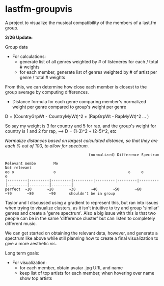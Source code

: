 lastfm-groupvis
======================

A project to visualize the musical compatibility of the members of a last.fm group.

**2/26 Update:**

Group data
  - For calculations:
     - generate list of all genres weighted by # of listeneres for each / total # weights
     - for each member, generate list of genres weighted by # of artist per genre / total # weights

From this, we can determine how close each member is closest to the group average by computing differences.
 - Distance formula for each genre comparing member's normalized weight per genre compared to group's weight per genre

D = (CountryGrpWt - CountryMyWt)^2 + (RapGrpWt - RapMyWt)^2 ... )

So say my weight is 3 for country and 5 for rap, and the group's weight for country is 1 and 2 for rap, -->
D = (1-3)^2 + (2-5)^2, etc

*Normalize distances based on largest calculated distance, so that they are each % out of 100, to allow for spectrum.*

                                          (normalized) Difference Spectrum

    Relevant membe        Me                                                              Not relevant
    oo o                  o                                 o     o                             o
    |---------|---------|---------|---------|---------|---------|---------|---------|---------|---------|
    perfect  ~10       ~20       ~30       ~40       ~50       ~60       ~70       ~80       ~90      shouldn't be in group

Taylor and I discussed using a gradient to represent this, but ran into issues when trying to visualize clusters, as it
isn't intuitive to try and group 'similar' genres and create a 'genre spectrum'. Also a big issue with this is that two people
can be in the same 'difference cluster' but can listen to completely different music.

We can get started on obtaining the relevant data, however, and generate a spectrum like above while still planning how 
to create a final visualization to give a more aesthetic vis.


Long term goals:
  - For visualization:
     - for each member, obtain avatar .jpg URL and name
     - keep list of top artists for each member, when hovering over name show top artists
